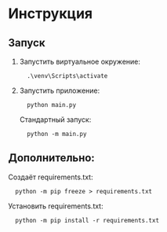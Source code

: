 # Инструкция

## Запуск

1. Запустить виртуальное окружение:

         .\venv\Scripts\activate

2. Запустить приложение:

         python main.py

    Стандартный запуск:

         python -m main.py

## Дополнительно:

Создаёт requirements.txt:

      python -m pip freeze > requirements.txt

Установить requirements.txt:

      python -m pip install -r requirements.txt